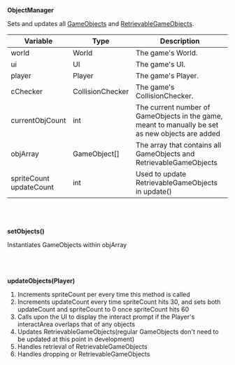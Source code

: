 __ObjectManager__

Sets and updates all [GameObjects](gameobject.md) and [RetrievableGameObjects](retrievablegameobject.md).

| Variable                    | Type             | Description                                                                                      |
|-----------------------------|------------------|--------------------------------------------------------------------------------------------------|
| world                       | World            | The game's World.                                                                                |
| ui                          | UI               | The game's UI.                                                                                   |
| player                      | Player           | The game's Player.                                                                               |
| cChecker                    | CollisionChecker | The game's CollisionChecker.                                                                     |
| currentObjCount             | int              | The current number of GameObjects in the game, meant to manually be set as new objects are added |
| objArray                    | GameObject[]     | The array that contains all GameObjects and RetrievableGameObjects                               |
| spriteCount<br/>updateCount | int              | Used to update RetrievableGameObjects in update()                                                |

\
\
\
__setObjects()__

Instantiates GameObjects within objArray

\
\
\
__updateObjects(Player)__

1. Increments spriteCount per every time this method is called
2. Increments updateCount every time spriteCount hits 30, and sets both updateCount and spriteCount to 0 once spriteCount hits 60
3. Calls upon the UI to display the interact prompt if the Player's interactArea overlaps that of any objects
4. Updates RetrievableGameObjects(regular GameObjects don't need to be updated at this point in development)
5. Handles retrieval of RetrievableGameObjects
6. Handles dropping or RetrievableGameObjects
